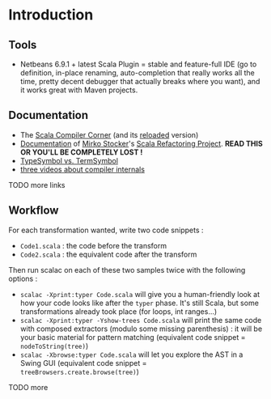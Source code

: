 # Introduction #

## Tools ##

  * Netbeans 6.9.1 + latest Scala Plugin = stable and feature-full IDE (go to definition, in-place renaming, auto-completion that really works all the time, pretty decent debugger that actually breaks where you want), and it works great with Maven projects.

## Documentation ##

  * The [Scala Compiler Corner](http://www.sts.tu-harburg.de/people/mi.garcia/ScalaCompilerCorner/) (and its [reloaded](http://lamp.epfl.ch/~magarcia/ScalaCompilerCornerReloaded/) version)
  * [Documentation](https://docs.google.com/viewer?url=http://scala-refactoring.org/wp-content/uploads/scala-refactoring.pdf) of [Mirko Stocker](http://misto.ch/)'s [Scala Refactoring Project](http://scala-refactoring.org/). **READ THIS OR YOU'LL BE COMPLETELY LOST !**
  * [TypeSymbol vs. TermSymbol](http://scala-programming-language.1934581.n4.nabble.com/Compiler-plugin-to-turn-Scala-into-Closure-annotated-Javascript-td2952844.html)
  * [three videos about compiler internals](http://www.scala-lang.org/node/598)

TODO more links

## Workflow ##

For each transformation wanted, write two code snippets :
  * `Code1.scala` : the code before the transform
  * `Code2.scala` : the equivalent code after the transform

Then run scalac on each of these two samples twice with the following options :
  * `scalac -Xprint:typer Code.scala` will give you a human-friendly look at how your code looks like after the `typer` phase. It's still Scala, but some transformations already took place (for loops, int ranges...)
  * `scalac -Xprint:typer -Yshow-trees Code.scala` will print the same code with composed extractors (modulo some missing parenthesis) : it will be your basic material for pattern matching (equivalent code snippet = `nodeToString(tree)`)
  * `scalac -Xbrowse:typer Code.scala` will let you explore the AST in a Swing GUI (equivalent code snippet = `treeBrowsers.create.browse(tree)`)

TODO more